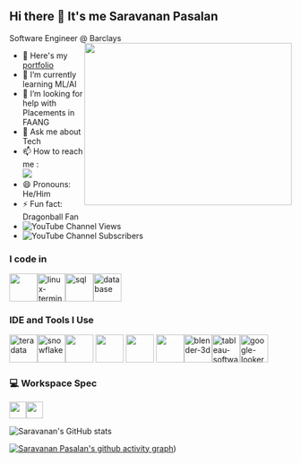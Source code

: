 ## Hi there 👋 It's me Saravanan Pasalan

Software Engineer @ Barclays
<img align="right" width="370" height="290" src="https://i.pinimg.com/originals/47/f0/34/47f0342cec72b800463bf003eac1257e.gif">
- 🔭 Here's my [portfolio](https://shrovan.blogspot.com/)                                                 
- 🌱 I’m currently learning ML/AI
- 🤔 I’m looking for help with Placements in FAANG
- 💬 Ask me about Tech
- 📫 How to reach me :
<br />[<img src="https://img.shields.io/badge/LinkedIn-0077B5?style=for-the-badge&logo=linkedin&logoColor=white" />](https://www.linkedin.com/in/saravanan-pasalan-1276904a/)
- 😄 Pronouns: He/Him
- ⚡ Fun fact: Dragonball Fan
- ![YouTube Channel Views](https://img.shields.io/youtube/channel/views/UCYxFrvkQ8VdAcYDa52nhXJQ)
- ![YouTube Channel Subscribers](https://img.shields.io/youtube/channel/subscribers/UCYxFrvkQ8VdAcYDa52nhXJQ)

### I code in
<img height="50" width="50" src="https://img.icons8.com/color/48/000000/python.png" /><img width="50" height="50" src="https://img.icons8.com/fluency/48/linux-terminal.png" alt="linux-terminal"/><img width="50" height="50" src="https://img.icons8.com/arcade/64/sql.png" alt="sql"/><img width="50" height="50" src="https://img.icons8.com/3d-fluency/94/database.png" alt="database"/>

### IDE and Tools I Use
<img width="50" height="50" src="https://img.icons8.com/color/48/teradata.png" alt="teradata"/><img width="50" height="50" src="https://img.icons8.com/arcade/64/snowflake.png" alt="snowflake"/><img height="50" width="50" src="https://img.icons8.com/color/48/000000/visual-studio-code-2019.png"/> <img height="50" width="50" src="https://img.icons8.com/color/48/000000/pycharm.png"/> <img height="50" width="50" src="https://img.icons8.com/color/50/000000/git.png"/> <img height="50" width="50" src="https://img.icons8.com/dusk/64/000000/anaconda.png"/><img width="50" height="50" src="https://img.icons8.com/fluency/48/blender-3d.png" alt="blender-3d"/><img width="50" height="50" src="https://img.icons8.com/color/48/tableau-software.png" alt="tableau-software"/><img width="50" height="50" src="https://img.icons8.com/color/48/google-looker.png" alt="google-looker"/>


### 💻 Workspace Spec
 <img height="30" src="https://img.shields.io/badge/Acer_Predator-Helios_300-ED1C24?style=for-the-badge"/><img height="30" src="https://img.shields.io/badge/NVIDIA-GTX1050Ti-76B900?style=for-the-badge&logo=nvidia&logoColor=white"/> 

![Saravanan's GitHub stats](https://github-readme-stats.vercel.app/api?username=saravanan-pasalan&show_icons=true&theme=radical&&hide=issues,contribs)

[![Saravanan Pasalan's github activity graph](https://github-readme-activity-graph.vercel.app/graph?username=saravanan-pasalan&bg_color=080808&color=fcfcfc&line=4e9e4c&point=ffffff&area=true&hide_border=true)](https://github.com/ashutosh00710/github-readme-activity-graph))

